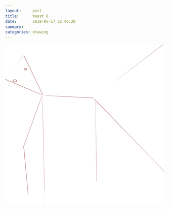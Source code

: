 ```yaml
---
layout:     post
title:      beast 6
date:       2018-05-17 22:46:20
summary:    
categories: drawing
---
```

![beast 6](/images/diary/beast-6.png ".")
